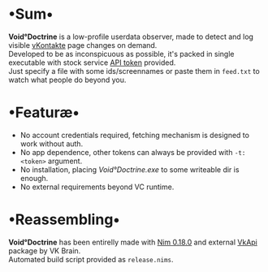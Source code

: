# •Sum•
__Void°Doctrine__ is a low-profile userdata observer, made to detect and log visible [vKontakte](https://vk.com) page changes on demand.  
Developed to be as inconspicuous as possible, it's packed in single executable with stock service [API token](https://vk.com/dev/access_token) provided.  
Just specify a file with some ids/screennames or paste them in `feed.txt` to watch what people do beyond you.

# •Featuræ•
* No account credentials required, fetching mechanism is designed to work without auth.
* No app dependence, other tokens can always be provided with `-t:<token>` argument.
* No installation, placing _Void°Doctrine.exe_ to some writeable dir is enough.
* No external requirements beyond VC runtime.

# •Reassembling•
__Void°Doctrine__ has been entirelly made with [Nim 0.18.0](https://nim-lang.org) and external [VkApi](https://github.com/vk-brain/nimvkapi) package by VK Brain.  
Automated build script provided as `release.nims`.
